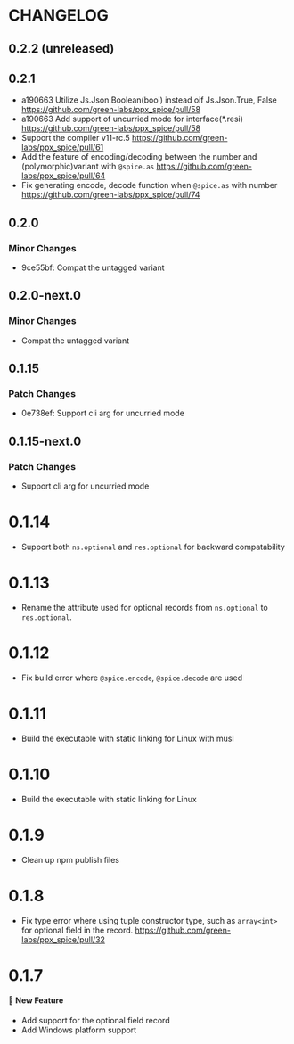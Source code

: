 # CHANGELOG

## 0.2.2 (unreleased)

## 0.2.1

- a190663 Utilize Js.Json.Boolean(bool) instead oif Js.Json.True, False https://github.com/green-labs/ppx_spice/pull/58
- a190663 Add support of uncurried mode for interface(*.resi) https://github.com/green-labs/ppx_spice/pull/58
- Support the compiler v11-rc.5 https://github.com/green-labs/ppx_spice/pull/61
- Add the feature of encoding/decoding between the number and (polymorphic)variant with `@spice.as` https://github.com/green-labs/ppx_spice/pull/64
- Fix generating encode, decode function when `@spice.as` with number https://github.com/green-labs/ppx_spice/pull/74

## 0.2.0

### Minor Changes

- 9ce55bf: Compat the untagged variant

## 0.2.0-next.0

### Minor Changes

- Compat the untagged variant

## 0.1.15

### Patch Changes

- 0e738ef: Support cli arg for uncurried mode

## 0.1.15-next.0

### Patch Changes

- Support cli arg for uncurried mode

# 0.1.14

- Support both `ns.optional` and `res.optional` for backward compatability

# 0.1.13

- Rename the attribute used for optional records from `ns.optional` to `res.optional`.

# 0.1.12

- Fix build error where `@spice.encode`, `@spice.decode` are used

# 0.1.11

- Build the executable with static linking for Linux with musl

# 0.1.10

- Build the executable with static linking for Linux

# 0.1.9

- Clean up npm publish files

# 0.1.8

- Fix type error where using tuple constructor type, such as `array<int>` for optional field in the record. https://github.com/green-labs/ppx_spice/pull/32

# 0.1.7

#### :rocket: New Feature

- Add support for the optional field record
- Add Windows platform support
